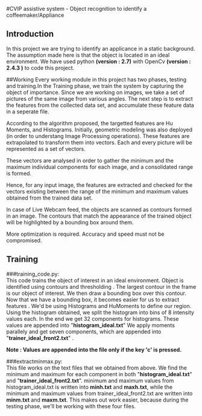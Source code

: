 #CVIP assistive system - Object recognition to identify a coffeemaker/Appliance
## Introduction
In this project we are trying to identify an applicance in a static background. The assumption made here is that the object is located in an ideal environment. We have used python **(version : 2.7)**  with OpenCv **(version : 2.4.3 )** to code this project. 

##Working 
Every working module in this project has two phases, testing and training.In the Training phase, we train the system by capturing the object of importance. Since we are working on images, we take a set of pictures of the same image from various angles. 
The next step is to extract the features from the collected data set, and accumulate these feature data in a seperate file. 

According to the algorithm proposed, the targetted features are Hu Moments, and Histograms. Initially, geometric modeling was also deployed (in order to understang Image Processing operations). 
These features are extrapolated to transform them into vectors. Each and every picture will be represented as a set of vectors. 

These vectors are analysed in order to gather the minimum and the maximum individual components for each image, and a consolidated range is formed. 

Hence, for any input image, the features are extracted and checked for the vectors existing between the range of the minimum and maximum values obtained from the trained data set.

In case of Live Webcam feed, the objects are scanned as contours formed in an image. The contours that match the appearance of the trained object will be highlighted by a bounding box around them.

More optimization is required. Accuracy and speed must not be compromised.
## Training 

###training_code.py:  
This code trains the object of interest in an ideal environment. Object is identified using contours and thresholding . The largest contour in the frame is our object of interest. We then draw a bounding box over this contour. Now that we have a bounding box, it becomes easier for us to extract features . We'd be using Histograms and HuMoments to define our region. Using the histogram obtained, we split the histogram into bins of 8 intensity values each. In the end we get 32 components for histograms. These values are appended into "**histogram_ideal.txt**" We apply moments parallely and get seven components, which are appended into "**trainer_ideal_front2.txt**" .

**Note : Values are appended into the file only if the key 'c' is pressed.**

###extractminmax.py:  
This file works on the text files that we obtained from above. We find the minimum and maximum for each component in both "**histogram_ideal.txt**" and "**trainer_ideal_front2.txt**". minimum and maximum values from histogram_ideal.txt is written into **minh.txt** and **maxh.txt**, while the minimum and maximum values from trainer_ideal_front2.txt are written into **minm.txt** and **maxm.txt**. This makes out work easier, because during the testing phase, we'll be working with these four files. 

